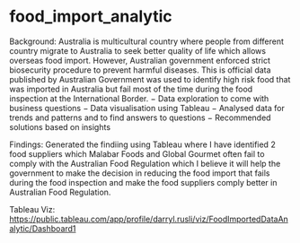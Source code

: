 # food_import_analytic

Background: Australia is multicultural country where people from different country migrate to Australia to seek better quality of life which allows overseas food import. However, Australian government enforced strict biosecurity procedure to prevent harmful diseases. This is official data published by Australian Government was used to identify high risk food that was imported in Australia but fail most of the time during the food inspection at the International Border.
−	Data exploration to come with business questions
−	Data visualisation using Tableau
−	Analysed data for trends and patterns and to find answers to questions
−	Recommended solutions based on insights


Findings: Generated the findiing using Tableau where I have identified 2 food suppliers which Malabar Foods and Global Gourmet often fail to comply with the Australian Food Regulation which I believe it will help the government to make the decision in reducing the food import that fails during the food inspection and make the food suppliers comply better in Australian Food Regulation.


Tableau Viz: https://public.tableau.com/app/profile/darryl.rusli/viz/FoodImportedDataAnalytic/Dashboard1
